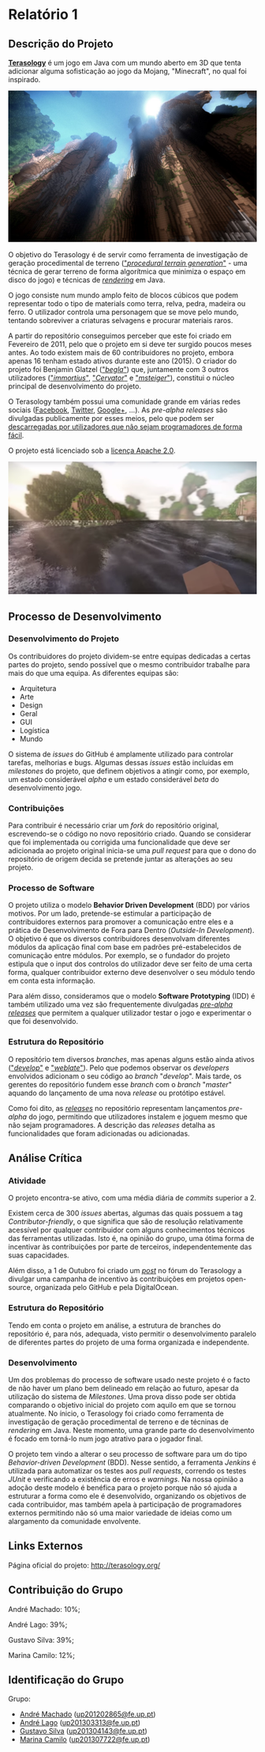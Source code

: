 # Relatório 1

## Descrição do Projeto

[**Terasology**](http://terasology.org/) é um jogo em Java com um mundo aberto em 3D que tenta adicionar alguma sofisticação ao jogo da Mojang, "Minecraft", no qual foi inspirado.

![Terasology Gameplay 1](/ESOF-docs/resources/gameplay1.jpg)

O objetivo do Terasology é de servir como ferramenta de investigação de geração procedimental de terreno (["*procedural terrain generation*"](https://en.wikipedia.org/wiki/Procedural_generation) - uma técnica de gerar terreno de forma algorítmica que minimiza o espaço em disco do jogo) e técnicas de [*rendering*](https://en.wikipedia.org/wiki/Rendering_(computer_graphics)) em Java.

O jogo consiste num mundo amplo feito de blocos cúbicos que podem representar todo o tipo de materials como terra, relva, pedra, madeira ou ferro. O utilizador controla uma personagem que se move pelo mundo, tentando sobreviver a criaturas selvagens e procurar materiais raros.

A partir do repositório conseguimos perceber que este foi criado em Fevereiro de 2011, pelo que o projeto em si deve ter surgido poucos meses antes. Ao todo existem mais de 60 contribuidores no projeto, embora apenas 16 tenham estado ativos durante este ano (2015). O criador do projeto foi Benjamin Glatzel (["*begla*"](https://github.com/begla)) que, juntamente com 3 outros utilizadores (["*immortius*"](https://github.com/immortius), ["*Cervator*"](https://github.com/Cervator) e ["*msteiger*"](https://github.com/msteiger)), constitui o núcleo principal de desenvolvimento do projeto.

O Terasology também possui uma comunidade grande em várias redes sociais ([Facebook](https://www.facebook.com/Terasology), [Twitter](https://twitter.com/terasology), [Google+](https://plus.google.com/103835217961917018533/posts), ...).
As *pre-alpha releases* são divulgadas publicamente por esses meios, pelo que podem ser [descarregadas por utilizadores que não sejam programadores de forma fácil](https://github.com/MovingBlocks/Terasology/releases).

O projeto está licenciado sob a [licença Apache 2.0](http://www.apache.org/licenses/LICENSE-2.0.html).

![Terasology Gameplay 2](/ESOF-docs/resources/gameplay2.png)

## Processo de Desenvolvimento

### Desenvolvimento do Projeto

Os contribuidores do projeto dividem-se entre equipas dedicadas a certas partes do projeto, sendo possível que o mesmo contribuidor trabalhe para mais do que uma equipa. As diferentes equipas são:
 - Arquitetura
 - Arte
 - Design
 - Geral
 - GUI
 - Logística
 - Mundo

O sistema de *issues* do GitHub é amplamente utilizado para controlar tarefas, melhorias e bugs. Algumas dessas *issues* estão incluidas em *milestones* do projeto, que definem objetivos a atingir como, por exemplo, um estado considerável *alpha* e um estado considerável *beta* do desenvolvimento jogo.

### Contribuições

Para contribuir é necessário criar um *fork* do repositório original, escrevendo-se o código no novo repositório criado. Quando se considerar que foi implementada ou corrigida uma funcionalidade que deve ser adicionada ao projeto original inicia-se uma *pull request* para que o dono do repositório de origem decida se pretende juntar as alterações ao seu projeto.

### Processo de Software

O projeto utiliza o modelo **Behavior Driven Development** (BDD) por vários motivos. Por um lado, pretende-se estimular a participação de contribuidores externos para promover a comunicação entre eles e a prática de Desenvolvimento de Fora para Dentro (*Outside-In Development*). O objetivo é que os diversos contribuidores desenvolvam diferentes módulos da aplicação final com base em padrões pré-estabelecidos de comunicação entre módulos. Por exemplo, se o fundador do projeto estipula que o input dos controlos do utilizador deve ser feito de uma certa forma, qualquer contribuidor externo deve desenvolver o seu módulo tendo em conta esta informação.

Para além disso, consideramos que o modelo **Software Prototyping** (IDD) é também utilizado uma vez são frequentemente divulgadas [*pre-alpha releases*](https://github.com/MovingBlocks/Terasology/releases) que permitem a qualquer utilizador testar o jogo e experimentar o que foi desenvolvido.

### Estrutura do Repositório

O repositório tem diversos *branches*, mas apenas alguns estão ainda ativos (["*develop*"](https://github.com/andrelago13/Terasology/tree/develop) e ["*weblate*"](https://github.com/andrelago13/Terasology/tree/weblate)). Pelo que podemos observar os *developers* envolvidos adicionam o seu código ao *branch* "*develop*". Mais tarde, os gerentes do repositório fundem esse *branch* com o *branch* "*master*" aquando do lançamento de uma nova *release* ou protótipo estável.

Como foi dito, as [*releases*](https://github.com/MovingBlocks/Terasology/releases) no repositório representam lançamentos *pre-alpha* do jogo, permitindo que utilizadores instalem e joguem mesmo que não sejam programadores. A descrição das *releases* detalha as funcionalidades que foram adicionadas ou adicionadas.

## Análise Crítica

### Atividade

O projeto encontra-se ativo, com uma média diária de *commits* superior a 2.

Existem cerca de 300 *issues* abertas, algumas das quais possuem a tag *Contributor-friendly*, o que significa que são de resolução relativamente acessível por qualquer contribuidor com alguns conhecimentos técnicos das ferramentas utilizadas. Isto é, na opinião do grupo, uma ótima forma de incentivar às contribuições por parte de terceiros, independentemente das suas capacidades.

Além disso, a 1 de Outubro foi criado um [*post*](http://forum.terasology.org/threads/contribute-to-open-source-get-a-free-shirt.1384/#post-12439) no fórum do Terasology a divulgar uma campanha de incentivo às contribuições em projetos open-source, organizada pelo GitHub e pela DigitalOcean.

### Estrutura do Repositório

Tendo em conta o projeto em análise, a estrutura de branches do repositório é, para nós, adequada, visto permitir o desenvolvimento paralelo de diferentes partes do projeto de uma forma organizada e independente.

### Desenvolvimento

Um dos problemas do processo de software usado neste projeto é o facto de não haver um plano bem delineado em relação ao futuro, apesar da utilização do sistema de *Milestones*. Uma prova disso pode ser obtida comparando o objetivo inicial do projeto com aquilo em que se tornou atualmente. No ínicio, o Terasology foi criado como ferramenta de investigação de geração procedimental de terreno e de técninas de *rendering* em Java. Neste momento, uma grande parte do desenvolvimento é focado em torná-lo num jogo atrativo para o jogador final.

O projeto tem vindo a alterar o seu processo de software para um do tipo *Behavior-driven Development* (BDD). Nesse sentido, a ferramenta *Jenkins* é utilizada para automatizar os testes aos *pull requests*, correndo os testes *JUnit* e verificando a existência de erros e *warnings*. Na nossa opinião a adoção deste modelo é benéfica para o projeto porque não só ajuda a estruturar a forma como ele é desenvolvido, organizando os objetivos de cada contribuidor, mas também apela à participação de programadores externos permitindo não só uma maior variedade de ideias como um alargamento da comunidade envolvente.

## Links Externos

Página oficial do projeto: http://terasology.org/

## Contribuição do Grupo

André Machado: 10%;

André Lago: 39%;

Gustavo Silva: 39%;

Marina Camilo: 12%;

## Identificação do Grupo

Grupo:
 - [André Machado](https://github.com/andremachado94) (up201202865@fe.up.pt)
 - [André Lago](https://github.com/andrelago13) (up201303313@fe.up.pt)
 - [Gustavo Silva](https://github.com/gtugablue) (up201304143@fe.up.pt)
 - [Marina Camilo](https://github.com/Aniiram) (up201307722@fe.up.pt)
